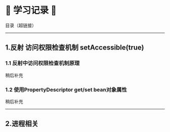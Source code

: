 # 👋 学习记录 👋

目录（超链接）

***

## 1.反射 访问权限检查机制 setAccessible(true)
### 1.1 反射中访问权限检查机制原理
稍后补充
### 1.2 使用PropertyDescriptor get/set bean对象属性
稍后补充

***
## 2.进程相关
